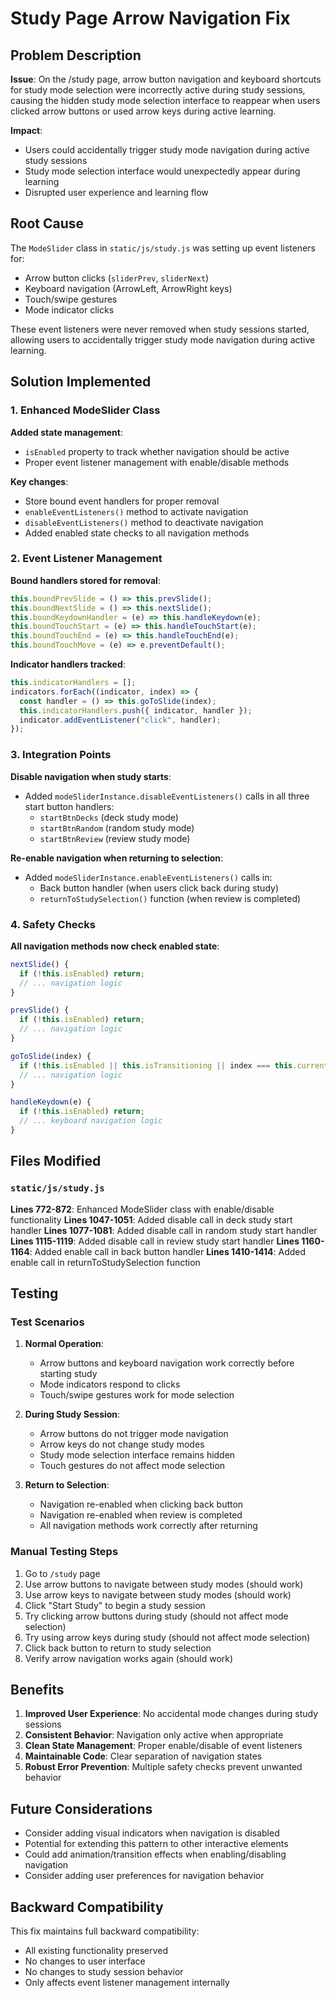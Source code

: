 # Study Page Arrow Navigation Fix

## Problem Description

**Issue**: On the /study page, arrow button navigation and keyboard shortcuts for study mode selection were incorrectly active during study sessions, causing the hidden study mode selection interface to reappear when users clicked arrow buttons or used arrow keys during active learning.

**Impact**: 
- Users could accidentally trigger study mode navigation during active study sessions
- Study mode selection interface would unexpectedly appear during learning
- Disrupted user experience and learning flow

## Root Cause

The `ModeSlider` class in `static/js/study.js` was setting up event listeners for:
- Arrow button clicks (`sliderPrev`, `sliderNext`)
- Keyboard navigation (ArrowLeft, ArrowRight keys)
- Touch/swipe gestures
- Mode indicator clicks

These event listeners were never removed when study sessions started, allowing users to accidentally trigger study mode navigation during active learning.

## Solution Implemented

### 1. Enhanced ModeSlider Class

**Added state management**:
- `isEnabled` property to track whether navigation should be active
- Proper event listener management with enable/disable methods

**Key changes**:
- Store bound event handlers for proper removal
- `enableEventListeners()` method to activate navigation
- `disableEventListeners()` method to deactivate navigation
- Added enabled state checks to all navigation methods

### 2. Event Listener Management

**Bound handlers stored for removal**:
```javascript
this.boundPrevSlide = () => this.prevSlide();
this.boundNextSlide = () => this.nextSlide();
this.boundKeydownHandler = (e) => this.handleKeydown(e);
this.boundTouchStart = (e) => this.handleTouchStart(e);
this.boundTouchEnd = (e) => this.handleTouchEnd(e);
this.boundTouchMove = (e) => e.preventDefault();
```

**Indicator handlers tracked**:
```javascript
this.indicatorHandlers = [];
indicators.forEach((indicator, index) => {
  const handler = () => this.goToSlide(index);
  this.indicatorHandlers.push({ indicator, handler });
  indicator.addEventListener("click", handler);
});
```

### 3. Integration Points

**Disable navigation when study starts**:
- Added `modeSliderInstance.disableEventListeners()` calls in all three start button handlers:
  - `startBtnDecks` (deck study mode)
  - `startBtnRandom` (random study mode)  
  - `startBtnReview` (review study mode)

**Re-enable navigation when returning to selection**:
- Added `modeSliderInstance.enableEventListeners()` calls in:
  - Back button handler (when users click back during study)
  - `returnToStudySelection()` function (when review is completed)

### 4. Safety Checks

**All navigation methods now check enabled state**:
```javascript
nextSlide() {
  if (!this.isEnabled) return;
  // ... navigation logic
}

prevSlide() {
  if (!this.isEnabled) return;
  // ... navigation logic
}

goToSlide(index) {
  if (!this.isEnabled || this.isTransitioning || index === this.currentSlide) return;
  // ... navigation logic
}

handleKeydown(e) {
  if (!this.isEnabled) return;
  // ... keyboard navigation logic
}
```

## Files Modified

### `static/js/study.js`

**Lines 772-872**: Enhanced ModeSlider class with enable/disable functionality
**Lines 1047-1051**: Added disable call in deck study start handler
**Lines 1077-1081**: Added disable call in random study start handler  
**Lines 1115-1119**: Added disable call in review study start handler
**Lines 1160-1164**: Added enable call in back button handler
**Lines 1410-1414**: Added enable call in returnToStudySelection function

## Testing

### Test Scenarios

1. **Normal Operation**:
   - Arrow buttons and keyboard navigation work correctly before starting study
   - Mode indicators respond to clicks
   - Touch/swipe gestures work for mode selection

2. **During Study Session**:
   - Arrow buttons do not trigger mode navigation
   - Arrow keys do not change study modes
   - Study mode selection interface remains hidden
   - Touch gestures do not affect mode selection

3. **Return to Selection**:
   - Navigation re-enabled when clicking back button
   - Navigation re-enabled when review is completed
   - All navigation methods work correctly after returning

### Manual Testing Steps

1. Go to `/study` page
2. Use arrow buttons to navigate between study modes (should work)
3. Use arrow keys to navigate between study modes (should work)
4. Click "Start Study" to begin a study session
5. Try clicking arrow buttons during study (should not affect mode selection)
6. Try using arrow keys during study (should not affect mode selection)
7. Click back button to return to study selection
8. Verify arrow navigation works again (should work)

## Benefits

1. **Improved User Experience**: No accidental mode changes during study sessions
2. **Consistent Behavior**: Navigation only active when appropriate
3. **Clean State Management**: Proper enable/disable of event listeners
4. **Maintainable Code**: Clear separation of navigation states
5. **Robust Error Prevention**: Multiple safety checks prevent unwanted behavior

## Future Considerations

- Consider adding visual indicators when navigation is disabled
- Potential for extending this pattern to other interactive elements
- Could add animation/transition effects when enabling/disabling navigation
- Consider adding user preferences for navigation behavior

## Backward Compatibility

This fix maintains full backward compatibility:
- All existing functionality preserved
- No changes to user interface
- No changes to study session behavior
- Only affects event listener management internally
